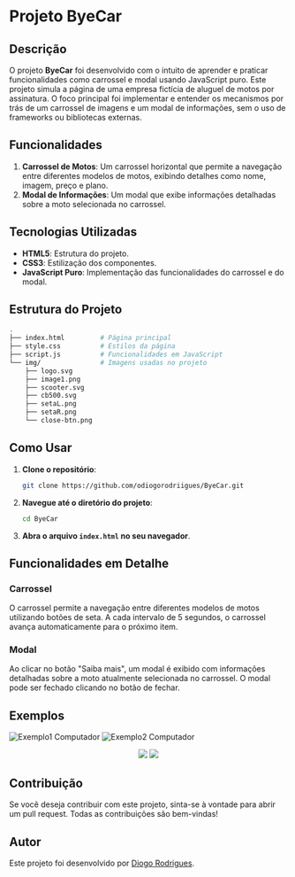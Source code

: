 # Projeto ByeCar

## Descrição

O projeto **ByeCar** foi desenvolvido com o intuito de aprender e praticar funcionalidades como carrossel e modal usando JavaScript puro. Este projeto simula a página de uma empresa fictícia de aluguel de motos por assinatura. O foco principal foi implementar e entender os mecanismos por trás de um carrossel de imagens e um modal de informações, sem o uso de frameworks ou bibliotecas externas.

## Funcionalidades

1. **Carrossel de Motos**: Um carrossel horizontal que permite a navegação entre diferentes modelos de motos, exibindo detalhes como nome, imagem, preço e plano.
2. **Modal de Informações**: Um modal que exibe informações detalhadas sobre a moto selecionada no carrossel.

## Tecnologias Utilizadas

- **HTML5**: Estrutura do projeto.
- **CSS3**: Estilização dos componentes.
- **JavaScript Puro**: Implementação das funcionalidades do carrossel e do modal.

## Estrutura do Projeto

```bash
.
├── index.html         # Página principal
├── style.css          # Estilos da página
├── script.js          # Funcionalidades em JavaScript
└── img/               # Imagens usadas no projeto
    ├── logo.svg
    ├── image1.png
    ├── scooter.svg
    ├── cb500.svg
    ├── setaL.png
    ├── setaR.png
    └── close-btn.png
```

## Como Usar

1. **Clone o repositório**:
   ```bash
   git clone https://github.com/odiogorodriigues/ByeCar.git
   ```
2. **Navegue até o diretório do projeto**:
   ```bash
   cd ByeCar
   ```
3. **Abra o arquivo `index.html` no seu navegador**.

## Funcionalidades em Detalhe

### Carrossel

O carrossel permite a navegação entre diferentes modelos de motos utilizando botões de seta. A cada intervalo de 5 segundos, o carrossel avança automaticamente para o próximo item.

### Modal

Ao clicar no botão "Saiba mais", um modal é exibido com informações detalhadas sobre a moto atualmente selecionada no carrossel. O modal pode ser fechado clicando no botão de fechar.

## Exemplos 

![Exemplo1 Computador](https://github.com/odiogorodriigues/ByeCar/assets/125144716/1221d7df-8f1f-4778-b8f4-2b3b11393659)
![Exemplo2 Computador](https://github.com/odiogorodriigues/ByeCar/assets/125144716/c141299b-f98b-4637-96c9-1bf23e9484ce)
<div align="center"> 
<img src="https://github.com/odiogorodriigues/ByeCar/assets/125144716/d384a2d5-7ff2-43e0-bd36-6c92ae5dd96f" />
<img src="https://github.com/odiogorodriigues/ByeCar/assets/125144716/17b317ba-e863-4485-99f2-6b64932f3104" />
</div>

## Contribuição

Se você deseja contribuir com este projeto, sinta-se à vontade para abrir um pull request. Todas as contribuições são bem-vindas!

## Autor

Este projeto foi desenvolvido por [Diogo Rodrigues](github.com/odiogorodriigues).
